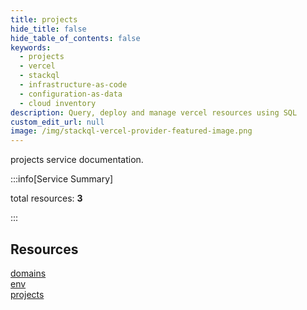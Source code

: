 ```yaml
---
title: projects
hide_title: false
hide_table_of_contents: false
keywords:
  - projects
  - vercel
  - stackql
  - infrastructure-as-code
  - configuration-as-data
  - cloud inventory
description: Query, deploy and manage vercel resources using SQL
custom_edit_url: null
image: /img/stackql-vercel-provider-featured-image.png
---
```


projects service documentation.

:::info[Service Summary]

total resources: __3__  

:::

## Resources
<div class="row">
<div class="providerDocColumn">
<a href="/services/projects/domains/">domains</a><br />
<a href="/services/projects/env/">env</a>
</div>
<div class="providerDocColumn">
<a href="/services/projects/projects/">projects</a>
</div>
</div>